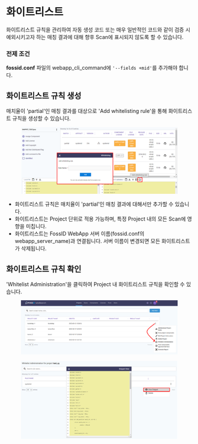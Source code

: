 # 화이트리스트

화이트리스트 규칙을 관리하여 자동 생성 코드 또는 매우 일반적인 코드와 같이 검증 시 예외시키고자 하는 매칭 결과에 대해 향후 Scan에 표시되지 않도록 할 수 있습니다.

### 전제 조건

**fossid.conf** 파일의 webapp\_cli\_command에 `'--fields +mid'`를 추가해야 합니다.



## 화이트리스트 규칙 생성

매치율이 'partial'인 매칭 결과를 대상으로 'Add whitelisting rule'을 통해 화이트리스트 규칙을 생성할 수 있습니다.

<figure><img src="../../../.gitbook/assets/image (167).png" alt=""><figcaption></figcaption></figure>

* 화이트리스트 규칙은 매치율이 'partial'인 매칭 결과에 대해서만 추가할 수 있습니다.
* 화이트리스트는 Project 단위로 적용 가능하며, 특정 Project 내의 모든 Scan에 영향을 미칩니다.
* 화이트리스트는 FossID WebApp 서버 이름(fossid.conf의 webapp\_server\_name)과 연결됩니다. 서버 이름이 변경되면 모든 화이트리스트가 삭제됩니다.

## 화이트리스트 규칙 확인

'Whitelist Administration'을 클릭하여 Project 내 화이트리스트 규칙을 확인할 수 있습니다.

<figure><img src="../../../.gitbook/assets/image (112).png" alt=""><figcaption></figcaption></figure>

<figure><img src="../../../.gitbook/assets/image (149).png" alt=""><figcaption></figcaption></figure>

